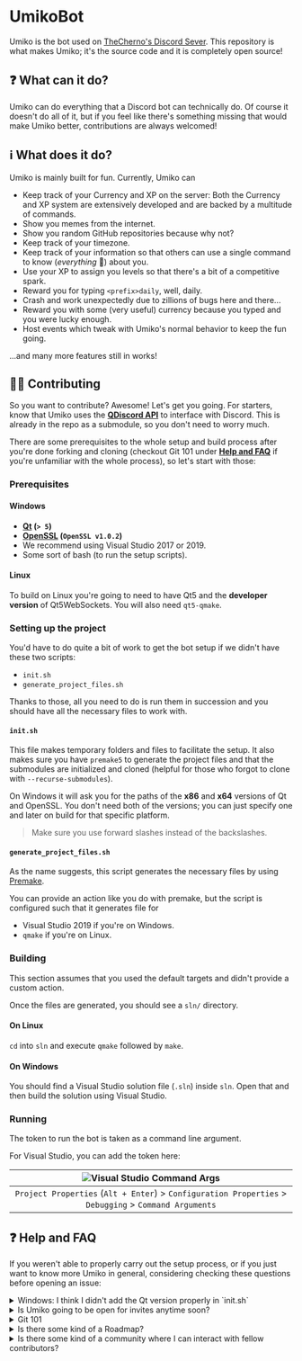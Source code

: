 
# UmikoBot

Umiko is the bot used on [TheCherno's Discord Sever](https://discord.gg/K9rMPsu9pQ). This repository is what makes Umiko; it's the source code and it is completely open source!

## ❓ What can it do?

Umiko can do everything that a Discord bot can technically do. Of course it doesn't do all of it, but if you feel like there's something missing that would make Umiko better, contributions are always welcomed!

## ℹ️️ What does it do?

Umiko is mainly built for fun. Currently, Umiko can

- Keep track of your Currency and XP on the server: Both the Currency and XP system are extensively developed and are backed by a multitude of commands.
- Show you memes from the internet.
- Show you random GitHub repositories because why not?
- Keep track of your timezone.
- Keep track of your information so that others can use a single command to know (*everything* :eyes:) about you.
- Use your XP to assign you levels so that there's a bit of a competitive spark.
- Reward you for typing `<prefix>daily`, well, daily.
- Crash and work unexpectedly due to zillions of bugs here and there...
- Reward you with some (very useful) currency because you typed and you were lucky enough.
- Host events which tweak with Umiko's normal behavior to keep the fun going.
  
...and many more features still in works!

## 🙋‍♂️ Contributing

So you want to contribute? Awesome! Let's get you going. For starters, know that Umiko uses the **[QDiscord API](https://github.com/Gaztin/QDiscord)** to interface with Discord. This is already in the repo as a submodule, so you don't need to worry much.

There are some prerequisites to the whole setup and build process after you're done forking and cloning (checkout Git 101 under **[Help and FAQ](#-help-and-faq)** if you're unfamiliar with the whole process), so let's start with those:

### Prerequisites

#### Windows

- **[Qt](https://www.qt.io/) (`> 5`)**
- **[OpenSSL](https://indy.fulgan.com/SSL/Archive/Experimental/openssl-1.0.2o-x64-VC2017.zip) (`OpenSSL v1.0.2`)**
- We recommend using Visual Studio 2017 or 2019.
- Some sort of bash (to run the setup scripts).

#### Linux

To build on Linux you're going to need to have Qt5 and the **developer version** of Qt5WebSockets. You will also need `qt5-qmake`.

### Setting up the project

You'd have to do quite a bit of work to get the bot setup if we didn't have these two scripts:

- `init.sh`
- `generate_project_files.sh`

Thanks to those, all you need to do is run them in succession and you should have all the necessary files to work with.

#### `init.sh`

This file makes temporary folders and files to facilitate the setup. It also makes sure you have `premake5` to generate the project files and that the submodules are initialized and cloned (helpful for those who forgot to clone with `--recurse-submodules`).

On Windows it will ask you for the paths of the **x86** and **x64** versions of Qt and OpenSSL. You don't need both of the versions; you can just specify one and later on build for that specific platform.

> Make sure you use forward slashes instead of the backslashes.

#### `generate_project_files.sh`

As the name suggests, this script generates the necessary files by using [Premake](https://premake.github.io/).

You can provide an action like you do with premake, but the script is configured such that it generates file for

- Visual Studio 2019 if you're on Windows.
- `qmake` if you're on Linux.

### Building

This section assumes that you used the default targets and didn't provide a custom action.

Once the files are generated, you should see a `sln/` directory.

#### On Linux

`cd` into `sln` and execute `qmake` followed by `make`.

#### On Windows

You should find a Visual Studio solution file (`.sln`) inside `sln`. Open that and then build the solution using Visual Studio.

### Running

The token to run the bot is taken as a command line argument.

For Visual Studio, you can add the token here:

|![Visual Studio Command Args](https://cdn.discordapp.com/attachments/353076704945766403/680397059068919808/unknown.png)|
|:--:|
|`Project Properties` (`Alt + Enter`) > `Configuration Properties` > `Debugging` > `Command Arguments`|

## ❓ Help and FAQ

If you weren't able to properly carry out the setup process, or if you just want to know more Umiko in general, considering checking these questions before opening an issue:

<details>
<summary>Windows: I think I didn't add the Qt version properly in `init.sh`</summary>

If you're using Visual Studio, you need not worry; you can add those using `Qt VS Tools` (a Visual Studio extension). Simply go to `Qt Options` and then use the file explorer to add the required directories after clicking on `Add`.
</details>

<details>
<summary>Is Umiko going to be open for invites anytime soon?</summary>
This hasn't been thought about much, but all of Umiko is developed keeping multiple servers in mind, so we're ready for that already!
</details>

<details>
<summary>Git 101
</summary>

This isn't an extensive guide by any means, but it'll bring you up to speed to start contributing.

The first thing you will need to do is to *fork* this repo (repository). You need to do this because you don't have *direct push permissions* to this repository (meaning that you can't just publish your code here directly).

*Forking* this repo essentially means creating your own *copy* of this repo on your GitHub account. It's not complicated either; just click on the Fork button on the upper-right corner of this repo's page, and voila!

Your *forked repo* (or simply *fork*) stays on GitHub and is thus called a remote (this remote is usually referred to as `origin`). What you need to do next would be to get it locally on your own system. This process is called *cloning*. To *clone* a repository into some local directory, go to that directory, fire up a terminal and type this:

```
git clone <repo-link>
```

In our case, the link would be `https://github.com/<your-github-account>/UmikoBot.git` where `<your-github-account>` is, well, your GitHub account. We also have submodules to take care of. So we use

```
git clone --recurse-submodules -j8 https://github.com/<your-github-account>/UmikoBot.git
```

<small>`-j8` is an optional flag which enables fetching up to 8 submodules in parallel. We don't really need to use it, but it's always better to know about it.</small>

> If that doesn't work, you might be using an old version of Git. Just do
>
> ```
> git clone https://github.com/> <MyGitHubAccount>/GameProject-1.git
> ```
>
> and make sure you run [`init.sh`](#initsh) right after; it will handle the submodule stuff (by using `git submodule update --init --recursive`).

You have successfully forked and cloned the project. If you came from [Contributing](#️-contributing), you can continue with the [prerequisites](#prerequisites).

The following material explains the basic commands and workflow to use for making contributions after you're done setting up and can build the project.

Remember, you can always check the *status* of your repo, using

```
git status
```

You can also look into more about commands by using

```
git help <command>
```

And of course, the **[documentation](https://git-scm.com/docs)** always helps.

We talked about remotes just a bit earlier. We came across the `origin` which is another name for your fork. The remote from you forked your fork, is usually called `upstream`. To list the remotes you have, use

```
git remote -v
```

You'll notice that you don't actually have an upstream setup (unless you set it up yourself, and in that case why are you here?). To add the upstream repository (which would be this repository), do

```
git remote add upstream https://github.com/TheChernoCommunity/UmikoBot.git
```

You have covered all the basic prerequisites. From now on, when you make intend to add a certain feature, follow this steps.

1. Firstly, you need to create a new branch dedicated to that feature. You would usually branch out from the `master` branch of the main repo and then work on those changes.
2. With each small change you bring make sure you commit it. Each commit is essentially a package of changes to different files. It's up to you to decide when something doesn't belong to a particular commit.
3. After the whole thing is properly done. You can then push it to your origin (you can push commits one by one while you work through them as well, but well it's up to you again).
4. The only thing is that this code isn't part of the upstream. To make it part of that, you need to open a Pull Request (or a PR) which is basically a request to pull changes from your code. Pull Requests are a GitHub construct, and to do open one, simply go to the `Pull Requests` > `New Pull Request`.
5. The code would be then reviewed and if it's all fine, it should be merged with the repo.
6. The branch that you worked on would now become a stale branch. You can now delete it.
7. If while working on a feature, you find yourself in a scenario where upstream has had new commits that you would want to have in your version as well, you just need to rebase your branch onto upstream's branch (this would usually be `master`).

The commands that you'll find useful to go with the above process are listed here (stuff beginning with `#` are comments to guide you):

```
# Make a branch basing off of the current point you're at
git branch <branch-name>

# Checkout that branch (you aren't moved to  that branch by default)
git checkout <branch-name>

# To make a new branch and also check it out
git checkout -b <branch-name>

# Checkout the origin's master
git checkout origin/master

# Deleting a branch on origin
git push -d origin <branch-name>

# Deleting a local branch
git branch -d <local-branch>

# Use add followed by a list of files separated by space to add/stage files for a commit
git add <file1> <file2> <file3> # and so on

# Stage all changes
git add -A

# To commit after staging files
git commit -m "A meaningful commit message"

# Pushing your changes to your remote
git push <remote-name> <branch-name>

# Pulling changes
git pull <remote-name> <branch-name>

# Ensuring a local branch is up to date with a branch on upstream
git fetch upstream <branch-name> 	# Fetch the meta-data
git checkout <branch-name> 			# Ensure you're at the correct branch locally
git merge upstream/<branch-name>

# Rebasing a branch (branch1) onto another branch (branch2)
git checkout branch1 	# First checkout the branch in concern
git rebase branch2 		# Then rebase
## This can also be done with a single command:
git rebase branch2 branch1

## Example: Rebasing your master to origin's master
git checkout master 	# Of course make sure you're in the correct branch
git fetch origin 		# Update origin
git rebase origin/master
## This also has the same effect as the last two commands:
git pull --rebase origin master

# Looking at the commits you made
git log --oneline
git log # More verbose
## NOTE: You will find the commit hash with the commits

# Checking out a commit temporarily
git checkout <hash>
## NOTE: This will detach your HEAD pointer. A detached state is when the HEAD points at a commit instead of a branch.
## If you already know you want to make changes, make a new branch instead with the following set of commands.

# Making a new branch basing off of a commit and checking it out
git checkout -b <new-branch-name> <hash>

# Reverting to an old commit
git reset --hard <hash>

## NOTE: ALL uncommitted work will be lost. If you have uncommitted changes you want to keep, stash them:
git stash # Firstly, stash the changes
git reset --hard <hash> # Revert to this commit
git stash pop # Pop all the changes from the stash

```

</details>

<details>
<summary>Is there some kind of a Roadmap?
</summary>

The closest thing to that we currently have is [this](https://github.com/TheChernoCommunity/UmikoBot/projects/1).
</details>

<details>
<summary>Is there some kind of a community where I can interact with fellow contributors?
</summary>

Glad you asked! We'll be happy to see you on our [Discord Server!](https://discord.gg/zrUpn7RG5k)
</details>

